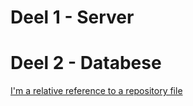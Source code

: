 # Deel 1 - Server

# Deel 2 - Databese

[I'm a relative reference to a repository file](../Deel_2_OpzettenDatabase/../VIVES_IoT_Broker/Readme.md)
